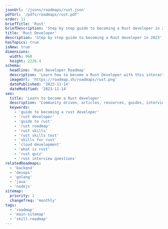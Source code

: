 ```yaml
---
jsonUrl: '/jsons/roadmaps/rust.json'
pdfUrl: '/pdfs/roadmaps/rust.pdf'
order: 11
briefTitle: 'Rust'
briefDescription: 'Step by step guide to becoming a Rust developer in 2023'
title: 'Rust Developer'
description: 'Step by step guide to becoming a Rust developer in 2023'
hasTopics: true
isNew: true
dimensions:
  width: 968
  height: 2220.4
schema:
  headline: 'Rust Developer Roadmap'
  description: 'Learn how to become a Rust Developer with this interactive step by step guide in 2023. We also have resources and short descriptions attached to the roadmap items so you can get everything you want to learn in one place.'
  imageUrl: 'https://roadmap.sh/roadmaps/rust.png'
  datePublished: '2023-11-14'
  dateModified: '2023-11-14'
seo:
  title: 'Learn to become a Rust developer'
  description: 'Community driven, articles, resources, guides, interview questions, quizzes for Rust development. Learn to become a modern Rust developer by following the steps, skills, resources and guides listed in this roadmap.'
  keywords:
    - 'guide to becoming a rust developer'
    - 'rust developer'
    - 'guide to rust'
    - 'rust roadmap'
    - 'rust skills'
    - 'rust skills test'
    - 'skills for rust'
    - 'cloud development'
    - 'what is rust'
    - 'rust quiz'
    - 'rust interview questions'
relatedRoadmaps:
  - 'backend'
  - 'devops'
  - 'golang'
  - 'java'
  - 'nodejs'
sitemap:
  priority: 1
  changefreq: 'monthly'
tags:
  - 'roadmap'
  - 'main-sitemap'
  - 'skill-roadmap'
---
```

